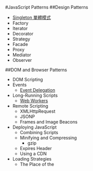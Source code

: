#JavaScript Patterns
##Design Patterns
- [Singleton 單體模式](singleton/singleton.md)
- Factory
- Iterator
- Decorator
- Strategy
- Facade
- Proxy
- Mediator
- Observer

##DOM and Browser Patterns
- DOM Scripting
- Events
	- [Event Delegation](dom_and_browser_patterns/event_delegation/event_delegation.md)
- Long-Running Scripts
	- [Web Workers](web_workers/web_workers.md)
- Remote Scripting
	- XMLHttpRequest 
	- JSONP
	- Frames and Image Beacons
- Deploying JavaScript
	- Combining Scripts
	- Minifying and Compressing
		- gzip 
	- Expires Header
	- Using a CDN 
- Loading Strategies
	- The Place of the <script> Element
	- HTTP Chunking
	- Dynamic <script> Element for Nonblocking Downloads
	- Lazy-Loading
	- Loading on Demand
	- Preloading JavaScript